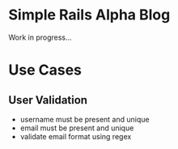# Simple Rails Alpha Blog
Work in progress...

# Use Cases
## User Validation
- username must be present and unique
- email must be present and unique
- validate email format using regex